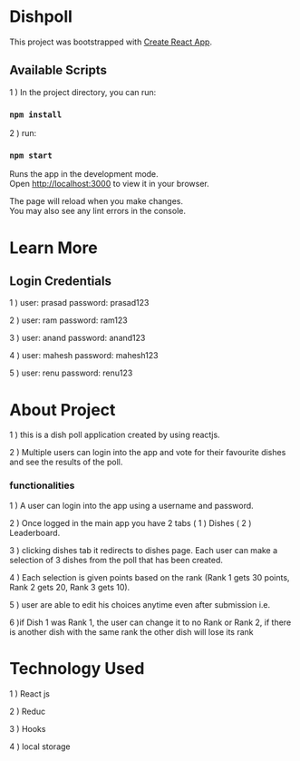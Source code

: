 # Dishpoll

This project was bootstrapped with [Create React App](https://github.com/facebook/create-react-app).

## Available Scripts

1 ) In the project directory, you can run:

### `npm install`

2 ) run:

### `npm start`

Runs the app in the development mode.\
Open [http://localhost:3000](http://localhost:3000) to view it in your browser.

The page will reload when you make changes.\
You may also see any lint errors in the console.

# Learn More

## Login Credentials

1 ) user: prasad password: prasad123

2 ) user: ram password: ram123

3 ) user: anand password: anand123

4 ) user: mahesh password: mahesh123

5 ) user: renu password: renu123

# About Project

1 ) this is a dish poll application created by using reactjs.

2 ) Multiple users can login into the app and vote for their favourite dishes and see the results of the poll.

### functionalities

1 ) A user can login into the app using a username and password.

2 ) Once logged in the main app you have 2 tabs ( 1 ) Dishes ( 2 ) Leaderboard.

3 ) clicking dishes tab it redirects to dishes page. Each user can make a selection of 3 dishes from the poll that has been created.

4 ) Each selection is given points based on the rank (Rank 1 gets 30 points, Rank 2 gets 20, Rank 3 gets 10).

5 ) user are able to edit his choices anytime even after submission i.e.

6 )if Dish 1 was Rank 1, the user can change it to no Rank or Rank 2, if there is another dish with the same rank the other dish will lose its rank

# Technology Used

1 ) React js

2 ) Reduc

3 ) Hooks

4 ) local storage
